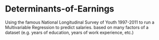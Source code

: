 # Determinants-of-Earnings
Using the famous National Longitudinal Survey of Youth 1997-2011 to run a Multivariable Regression to predict salaries.  based on many factors of a dataset (e.g. years of education, years of work experience, etc.)
